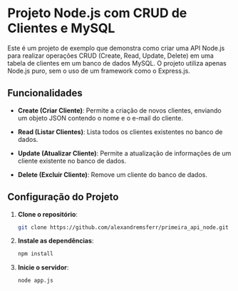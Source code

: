 # Projeto Node.js com CRUD de Clientes e MySQL

Este é um projeto de exemplo que demonstra como criar uma API Node.js para realizar operações CRUD (Create, Read, Update, Delete) em uma tabela de clientes em um banco de dados MySQL. O projeto utiliza apenas Node.js puro, sem o uso de um framework como o Express.js.

## Funcionalidades

- **Create (Criar Cliente)**: Permite a criação de novos clientes, enviando um objeto JSON contendo o nome e o e-mail do cliente.

- **Read (Listar Clientes)**: Lista todos os clientes existentes no banco de dados.

- **Update (Atualizar Cliente)**: Permite a atualização de informações de um cliente existente no banco de dados.

- **Delete (Excluir Cliente)**: Remove um cliente do banco de dados.

## Configuração do Projeto

1. **Clone o repositório**:

   ```bash
   git clone https://github.com/alexandremsferr/primeira_api_node.git

2. **Instale as dependências**:
    ```bash
    npm install

3. **Inicie o servidor**:

    ```bash
    node app.js